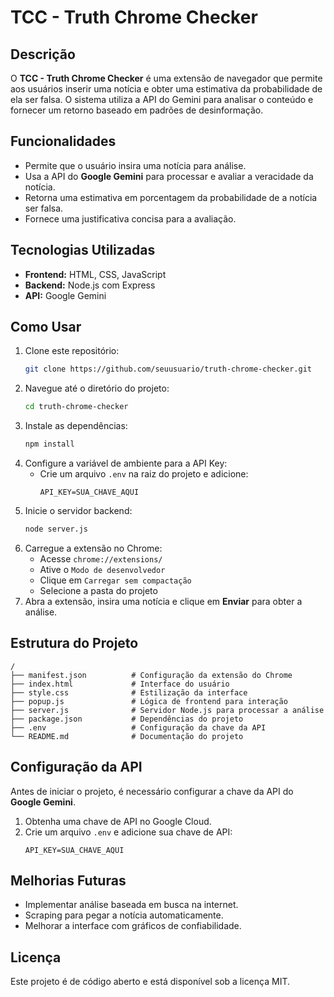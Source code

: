 # TCC - Truth Chrome Checker

## Descrição
O **TCC - Truth Chrome Checker** é uma extensão de navegador que permite aos usuários inserir uma notícia e obter uma estimativa da probabilidade de ela ser falsa. O sistema utiliza a API do Gemini para analisar o conteúdo e fornecer um retorno baseado em padrões de desinformação.

## Funcionalidades
- Permite que o usuário insira uma notícia para análise.
- Usa a API do **Google Gemini** para processar e avaliar a veracidade da notícia.
- Retorna uma estimativa em porcentagem da probabilidade de a notícia ser falsa.
- Fornece uma justificativa concisa para a avaliação.

## Tecnologias Utilizadas
- **Frontend:** HTML, CSS, JavaScript
- **Backend:** Node.js com Express
- **API:** Google Gemini

## Como Usar
1. Clone este repositório:
   ```bash
   git clone https://github.com/seuusuario/truth-chrome-checker.git
   ```
2. Navegue até o diretório do projeto:
   ```bash
   cd truth-chrome-checker
   ```
3. Instale as dependências:
   ```bash
   npm install
   ```
4. Configure a variável de ambiente para a API Key:
   - Crie um arquivo `.env` na raiz do projeto e adicione:
     ```env
     API_KEY=SUA_CHAVE_AQUI
     ```
5. Inicie o servidor backend:
   ```bash
   node server.js
   ```
6. Carregue a extensão no Chrome:
   - Acesse `chrome://extensions/`
   - Ative o `Modo de desenvolvedor`
   - Clique em `Carregar sem compactação`
   - Selecione a pasta do projeto
7. Abra a extensão, insira uma notícia e clique em **Enviar** para obter a análise.

## Estrutura do Projeto
```
/
├── manifest.json          # Configuração da extensão do Chrome
├── index.html             # Interface do usuário
├── style.css              # Estilização da interface
├── popup.js               # Lógica de frontend para interação
├── server.js              # Servidor Node.js para processar a análise
├── package.json           # Dependências do projeto
├── .env                   # Configuração da chave da API
└── README.md              # Documentação do projeto
```

## Configuração da API
Antes de iniciar o projeto, é necessário configurar a chave da API do **Google Gemini**.
1. Obtenha uma chave de API no Google Cloud.
2. Crie um arquivo `.env` e adicione sua chave de API:
   ```env
   API_KEY=SUA_CHAVE_AQUI
   ```

## Melhorias Futuras
- Implementar análise baseada em busca na internet.
- Scraping para pegar a notícia automaticamente.
- Melhorar a interface com gráficos de confiabilidade.

## Licença
Este projeto é de código aberto e está disponível sob a licença MIT.

